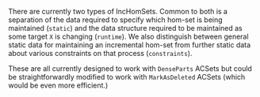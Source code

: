 There are currently two types of IncHomSets. Common to both is a separation of  the data required to specify which hom-set is being maintained (`static`) and  the data structure required to be maintained as some target `X` is changing  (`runtime`). We also distinguish between general static data for maintaining  an incremental hom-set from further static data about various constraints on  that process (`constraints`). 

These are all currently designed to work with `DenseParts` ACSets but could be  straightforwardly modified to work with `MarkAsDeleted` ACSets (which would be  even more efficient.)
